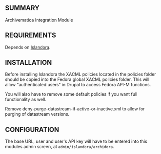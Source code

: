 SUMMARY
-------

Archivematica Integration Module

REQUIREMENTS
------------

Depends on [Islandora](http://github.com/Islandora/islandora).

INSTALLATION
------------

Before installing Islandora the XACML policies located in the policies folder
should be copied into the Fedora global XACML policies folder. This will allow
"authenticated users" in Drupal to access Fedora API-M functions.

You will also have to remove some default policies if you want full functionality as well.

Remove deny-purge-datastream-if-active-or-inactive.xml to allow for purging of datastream versions.

CONFIGURATION
-------------

The base URL, user and user's API key will have to be entered into this modules
admin screen, at `admin/islandora/archidora`.

